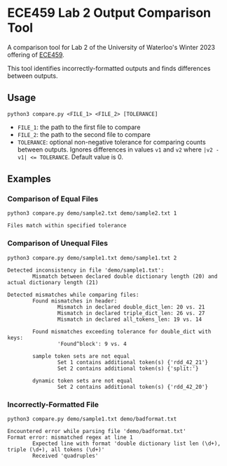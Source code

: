 # ECE459 Lab 2 Output Comparison Tool
A comparison tool for Lab 2 of the University of Waterloo's Winter 2023 offering of [ECE459](https://github.com/jzarnett/ece459/).

This tool identifies incorrectly-formatted outputs and finds differences between outputs.

## Usage
`python3 compare.py <FILE_1> <FILE_2> [TOLERANCE]`
- `FILE_1`: the path to the first file to compare
- `FILE_2`: the path to the second file to compare
- `TOLERANCE`: optional non-negative tolerance for comparing counts between outputs. Ignores differences in values `v1` and `v2` where `|v2 - v1| <= TOLERANCE`. Default value is 0.

## Examples
### Comparison of Equal Files
`python3 compare.py demo/sample2.txt demo/sample2.txt 1`
```
Files match within specified tolerance
```

### Comparison of Unequal Files 
`python3 compare.py demo/sample1.txt demo/sample1.txt 2`
```
Detected inconsistency in file 'demo/sample1.txt':
        Mismatch between declared double dictionary length (20) and actual dictionary length (21)

Detected mismatches while comparing files:
        Found mismatches in header:
                Mismatch in declared double_dict_len: 20 vs. 21
                Mismatch in declared triple_dict_len: 26 vs. 27
                Mismatch in declared all_tokens_len: 19 vs. 14

        Found mismatches exceeding tolerance for double_dict with keys:
                'Found^block': 9 vs. 4

        sample token sets are not equal
                Set 1 contains additional token(s) {'rdd_42_21'}
                Set 2 contains additional token(s) {'split:'}

        dynamic token sets are not equal
                Set 2 contains additional token(s) {'rdd_42_20'}
```
### Incorrectly-Formatted File
`python3 compare.py demo/sample1.txt demo/badformat.txt`
```
Encountered error while parsing file 'demo/badformat.txt'
Format error: mismatched regex at line 1
        Expected line with format 'double dictionary list len (\d+), triple (\d+), all tokens (\d+)'
        Received 'quadruples'
```